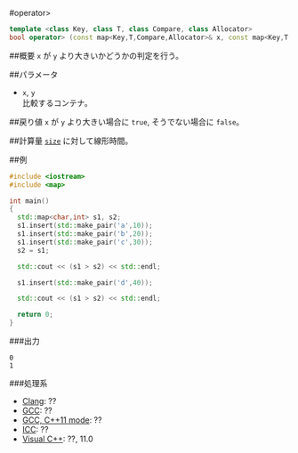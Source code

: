 #operator>
```cpp
template <class Key, class T, class Compare, class Allocator>
bool operator> (const map<Key,T,Compare,Allocator>& x, const map<Key,T,Compare,Allocator>& y);
```

##概要
`x` が `y` より大きいかどうかの判定を行う。


##パラメータ
- `x`, `y`<br/>
比較するコンテナ。


##戻り値
`x` が `y` より大きい場合に `true`, そうでない場合に `false`。


##計算量
[`size`](/reference/map/map/size.md) に対して線形時間。


##例
```cpp
#include <iostream>
#include <map>

int main()
{
  std::map<char,int> s1, s2;
  s1.insert(std::make_pair('a',10));
  s1.insert(std::make_pair('b',20));
  s1.insert(std::make_pair('c',30));
  s2 = s1;

  std::cout << (s1 > s2) << std::endl;

  s1.insert(std::make_pair('d',40));

  std::cout << (s1 > s2) << std::endl;

  return 0;
}
```

###出力
```
0
1
```


###処理系
- [Clang](/implementation.md#clang): ??
- [GCC](/implementation.md#gcc): ??
- [GCC, C++11 mode](/implementation.md#gcc): ??
- [ICC](/implementation.md#icc): ??
- [Visual C++](/implementation.md#visual_cpp): ??, 11.0



